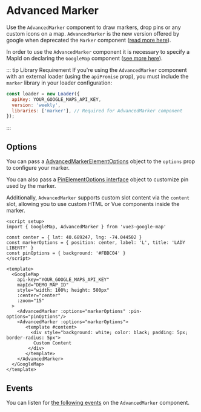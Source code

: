 <script setup>
import { GoogleMap, AdvancedMarker } from '@lib'
import { apiPromise } from '@docs/shared'

const center = { lat: 40.689247, lng: -74.044502 }
</script>


# Advanced Marker

Use the `AdvancedMarker` component to draw markers, drop pins or any custom icons on a map. `AdvancedMarker` is the new version offered by google when deprecated the `Marker` component ([read more here](https://developers.google.com/maps/deprecations#googlemapsmarker_in_the_deprecated_as_of_february_2024)).

In order to use the `AdvancedMarker` component it is necessary to specify a MapId on declaring the `GoogleMap` component ([see more here](https://developers.google.com/maps/documentation/javascript/advanced-markers/start#create_a_map_id)).

::: tip Library Requirement
If you're using the `AdvancedMarker` component with an external loader (using the `apiPromise` prop), you must include the `marker` library in your loader configuration:

```js
const loader = new Loader({
  apiKey: YOUR_GOOGLE_MAPS_API_KEY,
  version: 'weekly',
  libraries: ['marker'], // Required for AdvancedMarker component
});
```
:::

## Options

You can pass a [AdvancedMarkerElementOptions](https://developers.google.com/maps/documentation/javascript/reference/advanced-markers#AdvancedMarkerElementOptions) object to the `options` prop to configure your marker.

You can also pass a [PinElementOptions interface](https://developers.google.com/maps/documentation/javascript/reference/advanced-markers#PinElementOptions) object to customize pin used by the marker.

Additionally, `AdvancedMarker` supports custom slot content via the `content` slot, allowing you to use custom HTML or Vue components inside the marker.

```vue
<script setup>
import { GoogleMap, AdvancedMarker } from 'vue3-google-map'

const center = { lat: 40.689247, lng: -74.044502 }
const markerOptions = { position: center, label: 'L', title: 'LADY LIBERTY' }
const pinOptions = { background: '#FBBC04' }
</script>

<template>
  <GoogleMap
    api-key="YOUR_GOOGLE_MAPS_API_KEY"
    mapId="DEMO_MAP_ID"
    style="width: 100%; height: 500px"
    :center="center"
    :zoom="15"
  >
    <AdvancedMarker :options="markerOptions" :pin-options="pinOptions"/>
    <AdvancedMarker :options="markerOptions">
       <template #content>
         <div style="background: white; color: black; padding: 5px; border-radius: 5px">
          Custom Content
        </div>
       </template>
    </AdvancedMarker>
  </GoogleMap>
</template>
```

<ClientOnly>
  <GoogleMap
    :api-promise="apiPromise"
    mapId="DEMO_MAP_ID"
    style="width: 100%; height: 500px"
    :center="center"
    :zoom="15"
  >
    <AdvancedMarker :options="{ position: { lat: 40.689247, lng: -74.044502 } }" :pin-options="{ background: '#FBBC04' }" />
    <AdvancedMarker :options="{ position: { lat: 40.689247, lng: -74.044502 } }">
      <template #content>
        <div style="background: white; color: black; padding: 5px; border-radius: 5px;">
          Custom Content
        </div>
      </template>
    </AdvancedMarker>
  </GoogleMap>
</ClientOnly>

## Events

You can listen for [the following events](https://developers.google.com/maps/documentation/javascript/reference/advanced-markers#AdvancedMarkerElement-Events) on the `AdvancedMarker` component.
